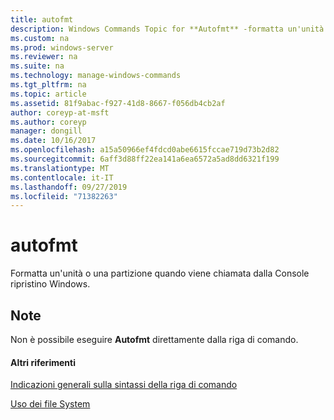 ```yaml
---
title: autofmt
description: Windows Commands Topic for **Autofmt** -formatta un'unità o una partizione quando viene chiamata dalla console di ripristino di Windows.
ms.custom: na
ms.prod: windows-server
ms.reviewer: na
ms.suite: na
ms.technology: manage-windows-commands
ms.tgt_pltfrm: na
ms.topic: article
ms.assetid: 81f9abac-f927-41d8-8667-f056db4cb2af
author: coreyp-at-msft
ms.author: coreyp
manager: dongill
ms.date: 10/16/2017
ms.openlocfilehash: a15a50966ef4fdcd0abe6615fccae719d73b2d82
ms.sourcegitcommit: 6aff3d88ff22ea141a6ea6572a5ad8dd6321f199
ms.translationtype: MT
ms.contentlocale: it-IT
ms.lasthandoff: 09/27/2019
ms.locfileid: "71382263"
---
```

# <a name="autofmt"></a>autofmt



Formatta un'unità o una partizione quando viene chiamata dalla Console ripristino Windows.

## <a name="remarks"></a>Note

Non è possibile eseguire **Autofmt** direttamente dalla riga di comando.

#### <a name="additional-references"></a>Altri riferimenti

[Indicazioni generali sulla sintassi della riga di comando](command-line-syntax-key.md)

[Uso dei file System](https://go.microsoft.com/fwlink/?LinkId=4509)